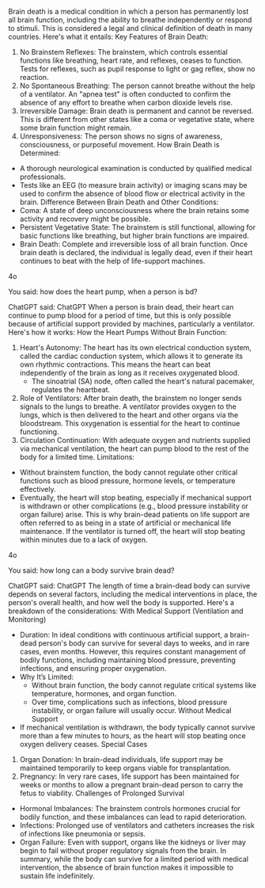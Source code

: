 Brain death is a medical condition in which a person has permanently lost all brain function, including the ability to breathe independently or respond to stimuli. This is considered a legal and clinical definition of death in many countries. Here's what it entails:
Key Features of Brain Death:
1. No Brainstem Reflexes: The brainstem, which controls essential functions like breathing, heart rate, and reflexes, ceases to function. Tests for reflexes, such as pupil response to light or gag reflex, show no reaction.
2. No Spontaneous Breathing: The person cannot breathe without the help of a ventilator. An "apnea test" is often conducted to confirm the absence of any effort to breathe when carbon dioxide levels rise.
3. Irreversible Damage: Brain death is permanent and cannot be reversed. This is different from other states like a coma or vegetative state, where some brain function might remain.
4. Unresponsiveness: The person shows no signs of awareness, consciousness, or purposeful movement.
How Brain Death is Determined:
* A thorough neurological examination is conducted by qualified medical professionals.
* Tests like an EEG (to measure brain activity) or imaging scans may be used to confirm the absence of blood flow or electrical activity in the brain.
Difference Between Brain Death and Other Conditions:
* Coma: A state of deep unconsciousness where the brain retains some activity and recovery might be possible.
* Persistent Vegetative State: The brainstem is still functional, allowing for basic functions like breathing, but higher brain functions are impaired.
* Brain Death: Complete and irreversible loss of all brain function.
Once brain death is declared, the individual is legally dead, even if their heart continues to beat with the help of life-support machines.

4o

You said:
how does the heart pump, when a person is bd?

ChatGPT said:
ChatGPT
When a person is brain dead, their heart can continue to pump blood for a period of time, but this is only possible because of artificial support provided by machines, particularly a ventilator. Here's how it works:
How the Heart Pumps Without Brain Function:
1. Heart's Autonomy: The heart has its own electrical conduction system, called the cardiac conduction system, which allows it to generate its own rhythmic contractions. This means the heart can beat independently of the brain as long as it receives oxygenated blood.
    * The sinoatrial (SA) node, often called the heart's natural pacemaker, regulates the heartbeat.
2. Role of Ventilators: After brain death, the brainstem no longer sends signals to the lungs to breathe. A ventilator provides oxygen to the lungs, which is then delivered to the heart and other organs via the bloodstream. This oxygenation is essential for the heart to continue functioning.
3. Circulation Continuation: With adequate oxygen and nutrients supplied via mechanical ventilation, the heart can pump blood to the rest of the body for a limited time.
Limitations:
* Without brainstem function, the body cannot regulate other critical functions such as blood pressure, hormone levels, or temperature effectively.
* Eventually, the heart will stop beating, especially if mechanical support is withdrawn or other complications (e.g., blood pressure instability or organ failure) arise.
This is why brain-dead patients on life support are often referred to as being in a state of artificial or mechanical life maintenance. If the ventilator is turned off, the heart will stop beating within minutes due to a lack of oxygen.

4o

You said:
how long can a body survive brain dead?

ChatGPT said:
ChatGPT
The length of time a brain-dead body can survive depends on several factors, including the medical interventions in place, the person's overall health, and how well the body is supported. Here's a breakdown of the considerations:
With Medical Support (Ventilation and Monitoring)
* Duration: In ideal conditions with continuous artificial support, a brain-dead person's body can survive for several days to weeks, and in rare cases, even months. However, this requires constant management of bodily functions, including maintaining blood pressure, preventing infections, and ensuring proper oxygenation.
* Why It’s Limited:
    * Without brain function, the body cannot regulate critical systems like temperature, hormones, and organ function.
    * Over time, complications such as infections, blood pressure instability, or organ failure will usually occur.
Without Medical Support
* If mechanical ventilation is withdrawn, the body typically cannot survive more than a few minutes to hours, as the heart will stop beating once oxygen delivery ceases.
Special Cases
1. Organ Donation: In brain-dead individuals, life support may be maintained temporarily to keep organs viable for transplantation.
2. Pregnancy: In very rare cases, life support has been maintained for weeks or months to allow a pregnant brain-dead person to carry the fetus to viability.
Challenges of Prolonged Survival
* Hormonal Imbalances: The brainstem controls hormones crucial for bodily function, and these imbalances can lead to rapid deterioration.
* Infections: Prolonged use of ventilators and catheters increases the risk of infections like pneumonia or sepsis.
* Organ Failure: Even with support, organs like the kidneys or liver may begin to fail without proper regulatory signals from the brain.
In summary, while the body can survive for a limited period with medical intervention, the absence of brain function makes it impossible to sustain life indefinitely.
